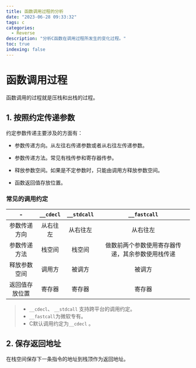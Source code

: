 ```yaml
---
title: 函数调用过程的分析
date: "2023-06-28 09:33:32"
tags: c
categories: 
  - Reverse
description: "分析C函数在调用过程所发生的变化过程。"
toc: true
indexing: false
---
```


# 函数调用过程

函数调用的过程就是压栈和出栈的过程。

## 1. 按照约定传递参数

约定参数传递主要涉及的方面有：

- 参数传递方向。从左往右传递参数或者从右往左传递参数。
- 参数传递方法。常见有栈传参和寄存器传参。

- 释放参数空间。如果是不定参数时，只能由调用方释放参数空间。
- 函数返回值存放位置。

### 常见的调用约定

|       -        | `__cdecl` | `__stdcall` |                   `__fastcall`                   |
| :------------: | :-------: | :---------: | :----------------------------------------------: |
|  参数传递方向  | 从右往左  |  从右往左   |                     从右往左                     |
|  参数传递方法  |  栈空间   |   栈空间    | 做数前两个参数使用寄存器传递，其余参数使用栈传递 |
|  释放参数空间  |  调用方   |   被调方    |                      被调方                      |
| 返回值存放位置 |  寄存器   |   寄存器    |                      寄存器                      |

> - `__cdecl`、  `__stdcall`  支持跨平台的调用约定。
> - `__fastcall`为微软专有。
> - C默认调用约定为`__cdecl` 。

## 2. 保存返回地址

在栈空间保存下一条指令的地址到栈顶作为返回地址。